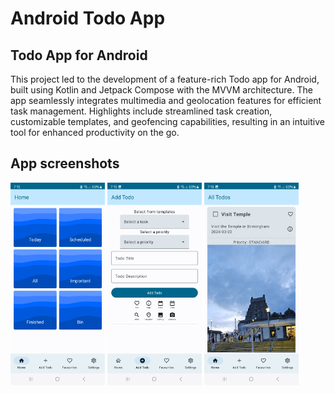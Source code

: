 # Android Todo App
## Todo App for Android
This project led to the development of a feature-rich Todo app for Android, built using Kotlin and Jetpack Compose with the MVVM architecture. The app seamlessly integrates multimedia and geolocation features for efficient task management. Highlights include streamlined task creation, customizable templates, and geofencing capabilities, resulting in an intuitive tool for enhanced productivity on the go.

## App screenshots
<div>
    <img src="AppImages/Home_Screen.jpg" alt="Home screen" width="30%">
    <img src="AppImages/Add_Todo.jpg" alt="Add todo screen" width="30%">
    <img src="AppImages/Display_Todo.jpg" alt="Display todo screen" width="30%">
</div>
